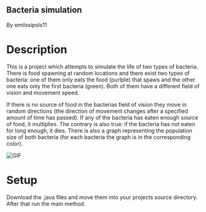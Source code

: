 Bacteria simulation
------------
By emilssipols11

# Description
This is a project which attempts to simulate the life of two types of bacteria. There is food spawning at random locations and there exist two types of bacteria: one of them 
only eats the food (purlple) that spaws and the other one eats only the first bacteria (green). Both of them have a different field of vision and movement speed. 

If there is no source of food in the bacterias field of vision they move in random directions (the direction of movement changes after a specified amount of time has passed). If any of the bacteria has eaten 
enough source of food, it multiplies. The contrary is also true: if the bacteria has not eaten for long enough, it dies. There is also a graph representing the population 
size of both bacteria (for each bacteria the graph is in the corresponding color).

![GIF](https://raw.githubusercontent.com/emilssipols11/bacteria-sim/master/simulation.gif)


# Setup
 Download the .java files and move them into your projects source directory. After that run the main method.
 
 
